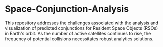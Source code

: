 # Space-Conjunction-Analysis
This repository addresses the challenges associated with the analysis and visualization of predicted conjunctions for Resident Space Objects (RSOs) in Earth's orbit. As the number of active satellites continues to rise, the frequency of potential collisions necessitates robust analytics solutions.
